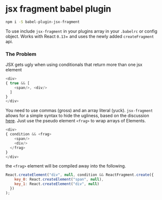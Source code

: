 # jsx fragment babel plugin

```sh
npm i -S babel-plugin-jsx-fragment
```

To use include `jsx-fragment` in your plugins array in your `.babelrc` or config object. Works with React `0.13`+ and uses the newly added `createFragment` api.

### The Problem 

JSX gets ugly when using conditionals that return more than one jsx element

```js
<div>
{ true && [
    <span/>, <div/>
  ]
}
</div>
```

You need to use commas (gross) and an array literal (yuck). `jsx-fragment` allows for a simple syntax to hide the ugliness, based on the discussion [here](https://github.com/facebook/react/issues/690#issuecomment-39679871). Just use the pseudo element `<frag>` to wrap arrays of Elements.

```js
<div>
{ condition && <frag>
    <span/>
    <div/>
  </frag>
}
</div>
```

the `<frag>` element will be compiled away into the following.

```js
React.createElement("div", null, condition && ReactFragment.create({
    key_0: React.createElement("span", null),
    key_1: React.createElement("div", null)
  })
);
```